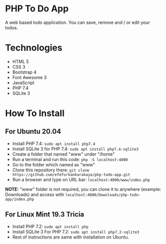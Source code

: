 # PHP To Do App

A web based todo application. You can save, remove and / or edit your todos.

# Technologies

* HTML 5
* CSS 3
* Bootstrap 4
* Font Awesome 3
* JavaScript
* PHP 7.4
* SQLite 3

# How To Install
## For Ubuntu 20.04
* Install PHP 7.4: ```sudo apt install php7.4```
* Install SQLite 3 for PHP 7.4: ```sudo apt install php7.4-sqlite3```
* Create a folder that named "www" under "/home"
* Run a terminal and run this code: ```php -S localhost:4000```
* Go to the folder which named as "www"
* Clone this repository there: ```git clone https://github.com/efefurkankarakaya/php-todo-app.git```
* Run a browser and type on URL bar: ```localhost:4000/www/index.php```

**NOTE:** "www" folder is not required, you can clone it to anywhere (example: Downloads) and access with ```localhost:4000/Downloads/php-todo-app/index.php```

## For Linux Mint 19.3 Tricia
* Install PHP 7.2: ```sudo apt install php```
* Install SQLite 3 For PHP 7.2: ```sudo apt install php7.2-sqlite3```
* Rest of instructions are same with installation on Ubuntu.

